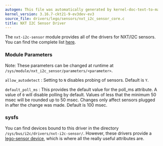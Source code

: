 ```yaml
---
autogen: This file was automatically generated by kernel-doc-text-to-markdown.py
kernel_version: 3.16.7-ckt21-9-ev3dev-ev3
source_file: drivers/lego/sensors/nxt_i2c_sensor_core.c
title: NXT I2C Sensor Driver
---
```


The `nxt-i2c-sensor` module provides all of the drivers for NXT/I2C
sensors. You can find the complete list [here][supported sensors].

### Module Parameters

Note: These parameters can be changed at runtime at
`/sys/module/nxt_i2c_sensor/parameters/<parameter>`.

`allow_autodetect`
: Setting to `N` disables probing of sensors. Default is `Y`.

`default_poll_ms`
: This provides the default value for the poll_ms attribute. A value of `0`
    will disable polling by default. Values of less that the minimum 50
    msec will be rounded up to 50 msec. Changes only affect sensors plugged
    in after the change was made. Default is 100 msec.

### sysfs

You can find devices bound to this driver in the directory
`/sys/bus/i2c/drivers/nxt-i2c-sensor/`. However, these drivers provide a
[lego-sensor device], which is where all the really useful attributes are.

[supported sensors]: ../sensors
[lego-sensor device]: ../lego-sensor-class

